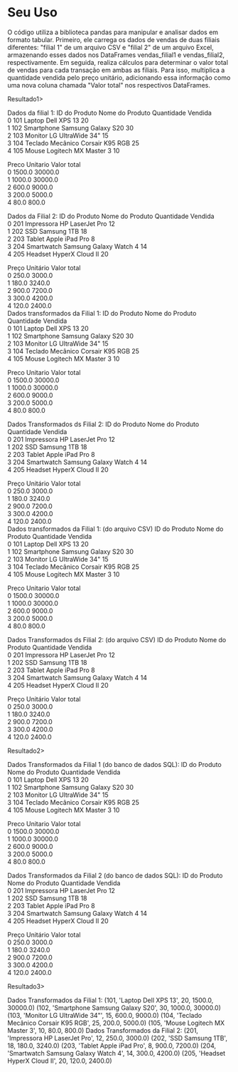 <h1> Seu Uso</h1>
 O código utiliza a biblioteca pandas para manipular e analisar dados em formato tabular. Primeiro, ele carrega os dados de vendas de duas filiais diferentes: "filial 1" de um arquivo CSV e "filial 2" de um arquivo Excel, armazenando esses dados nos DataFrames vendas_filial1 e vendas_filial2, respectivamente.
Em seguida, realiza cálculos para determinar o valor total de vendas para cada transação em ambas as filiais. Para isso, multiplica a quantidade vendida pelo preço unitário, adicionando essa informação como uma nova coluna chamada "Valor total" nos respectivos DataFrames.



Resultado1>

Dados da filial 1:
   ID do Produto                   Nome do Produto  Quantidade Vendida  \
0            101                Laptop Dell XPS 13                  20   
1            102     Smartphone Samsung Galaxy S20                  30   
2            103          Monitor LG UltraWide 34"                  15   
3            104  Teclado Mecânico Corsair K95 RGB                  25   
4            105        Mouse Logitech MX Master 3                  10   

   Preco Unitario  Valor total  
0          1500.0      30000.0  
1          1000.0      30000.0  
2           600.0       9000.0  
3           200.0       5000.0  
4            80.0        800.0  

Dados da Filial 2:
   ID do Produto                    Nome do Produto  Quantidade Vendida  \
0            201         Impressora HP LaserJet Pro                  12   
1            202                    SSD Samsung 1TB                  18   
2            203              Tablet Apple iPad Pro                   8   
3            204  Smartwatch Samsung Galaxy Watch 4                  14   
4            205            Headset HyperX Cloud II                  20   

   Preço Unitário  Valor total  
0           250.0       3000.0  
1           180.0       3240.0  
2           900.0       7200.0  
3           300.0       4200.0  
4           120.0       2400.0  
Dados transformados da Filial 1:
   ID do Produto                   Nome do Produto  Quantidade Vendida  \
0            101                Laptop Dell XPS 13                  20   
1            102     Smartphone Samsung Galaxy S20                  30   
2            103          Monitor LG UltraWide 34"                  15   
3            104  Teclado Mecânico Corsair K95 RGB                  25   
4            105        Mouse Logitech MX Master 3                  10   

   Preco Unitario  Valor total  
0          1500.0      30000.0  
1          1000.0      30000.0  
2           600.0       9000.0  
3           200.0       5000.0  
4            80.0        800.0  

Dados Transformados ds Filial 2:
   ID do Produto                    Nome do Produto  Quantidade Vendida  \
0            201         Impressora HP LaserJet Pro                  12   
1            202                    SSD Samsung 1TB                  18   
2            203              Tablet Apple iPad Pro                   8   
3            204  Smartwatch Samsung Galaxy Watch 4                  14   
4            205            Headset HyperX Cloud II                  20   

   Preço Unitário  Valor total  
0           250.0       3000.0  
1           180.0       3240.0  
2           900.0       7200.0  
3           300.0       4200.0  
4           120.0       2400.0  
Dados transformados da Filial 1: (do arquivo CSV)
   ID do Produto                   Nome do Produto  Quantidade Vendida  \
0            101                Laptop Dell XPS 13                  20   
1            102     Smartphone Samsung Galaxy S20                  30   
2            103          Monitor LG UltraWide 34"                  15   
3            104  Teclado Mecânico Corsair K95 RGB                  25   
4            105        Mouse Logitech MX Master 3                  10   

   Preco Unitario  Valor total  
0          1500.0      30000.0  
1          1000.0      30000.0  
2           600.0       9000.0  
3           200.0       5000.0  
4            80.0        800.0  

Dados Transformados ds Filial 2: (do arquivo CSV)
   ID do Produto                    Nome do Produto  Quantidade Vendida  \
0            201         Impressora HP LaserJet Pro                  12   
1            202                    SSD Samsung 1TB                  18   
2            203              Tablet Apple iPad Pro                   8   
3            204  Smartwatch Samsung Galaxy Watch 4                  14   
4            205            Headset HyperX Cloud II                  20   

   Preço Unitário  Valor total  
0           250.0       3000.0  
1           180.0       3240.0  
2           900.0       7200.0  
3           300.0       4200.0  
4           120.0       2400.0  





Resultado2>


Dados Transformados da Filial 1 (do banco de dados SQL):
   ID do Produto                   Nome do Produto  Quantidade Vendida  \
0            101                Laptop Dell XPS 13                  20   
1            102     Smartphone Samsung Galaxy S20                  30   
2            103          Monitor LG UltraWide 34"                  15   
3            104  Teclado Mecânico Corsair K95 RGB                  25   
4            105        Mouse Logitech MX Master 3                  10   

   Preco Unitario  Valor total  
0          1500.0      30000.0  
1          1000.0      30000.0  
2           600.0       9000.0  
3           200.0       5000.0  
4            80.0        800.0  

Dados Transformados da Filial 2 (do banco de dados SQL):
   ID do Produto                    Nome do Produto  Quantidade Vendida  \
0            201         Impressora HP LaserJet Pro                  12   
1            202                    SSD Samsung 1TB                  18   
2            203              Tablet Apple iPad Pro                   8   
3            204  Smartwatch Samsung Galaxy Watch 4                  14   
4            205            Headset HyperX Cloud II                  20   

   Preço Unitário  Valor total  
0           250.0       3000.0  
1           180.0       3240.0  
2           900.0       7200.0  
3           300.0       4200.0  
4           120.0       2400.0 



Resultado3>

Dados Transformados da Filial 1:
(101, 'Laptop Dell XPS 13', 20, 1500.0, 30000.0)
(102, 'Smartphone Samsung Galaxy S20', 30, 1000.0, 30000.0)
(103, 'Monitor LG UltraWide 34"', 15, 600.0, 9000.0)
(104, 'Teclado Mecânico Corsair K95 RGB', 25, 200.0, 5000.0)
(105, 'Mouse Logitech MX Master 3', 10, 80.0, 800.0)
Dados Transformados da Filial 2:
(201, 'Impressora HP LaserJet Pro', 12, 250.0, 3000.0)
(202, 'SSD Samsung 1TB', 18, 180.0, 3240.0)
(203, 'Tablet Apple iPad Pro', 8, 900.0, 7200.0)
(204, 'Smartwatch Samsung Galaxy Watch 4', 14, 300.0, 4200.0)
(205, 'Headset HyperX Cloud II', 20, 120.0, 2400.0)
